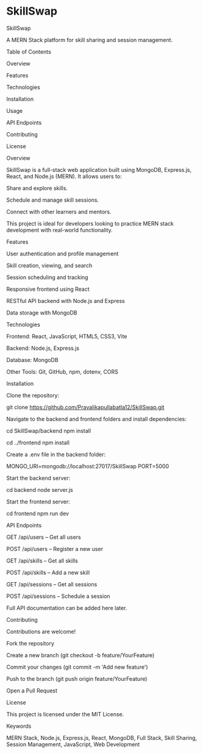 # SkillSwap
SkillSwap

A MERN Stack platform for skill sharing and session management.

Table of Contents

Overview

Features

Technologies

Installation

Usage

API Endpoints

Contributing

License

Overview

SkillSwap is a full-stack web application built using MongoDB, Express.js, React, and Node.js (MERN). It allows users to:

Share and explore skills.

Schedule and manage skill sessions.

Connect with other learners and mentors.

This project is ideal for developers looking to practice MERN stack development with real-world functionality.

Features

User authentication and profile management

Skill creation, viewing, and search

Session scheduling and tracking

Responsive frontend using React

RESTful API backend with Node.js and Express

Data storage with MongoDB

Technologies

Frontend: React, JavaScript, HTML5, CSS3, Vite

Backend: Node.js, Express.js

Database: MongoDB

Other Tools: Git, GitHub, npm, dotenv, CORS

Installation

Clone the repository:

git clone https://github.com/Pravalikapullabatla12/SkillSwap.git

Navigate to the backend and frontend folders and install dependencies:

cd SkillSwap/backend
npm install

cd ../frontend
npm install

Create a .env file in the backend folder:

MONGO_URI=mongodb://localhost:27017/SkillSwap
PORT=5000

Start the backend server:

cd backend
node server.js

Start the frontend server:

cd frontend
npm run dev

API Endpoints

GET /api/users – Get all users

POST /api/users – Register a new user

GET /api/skills – Get all skills

POST /api/skills – Add a new skill

GET /api/sessions – Get all sessions

POST /api/sessions – Schedule a session

Full API documentation can be added here later.

Contributing

Contributions are welcome!

Fork the repository

Create a new branch (git checkout -b feature/YourFeature)

Commit your changes (git commit -m 'Add new feature')

Push to the branch (git push origin feature/YourFeature)

Open a Pull Request

License

This project is licensed under the MIT License.

Keywords

MERN Stack, Node.js, Express.js, React, MongoDB, Full Stack, Skill Sharing, Session Management, JavaScript, Web Development
